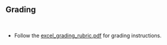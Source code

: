 ## Grading
​
* Follow the [excel_grading_rubric.pdf](../Instructions/excel_grading_rubric.pdf) for grading instructions.
